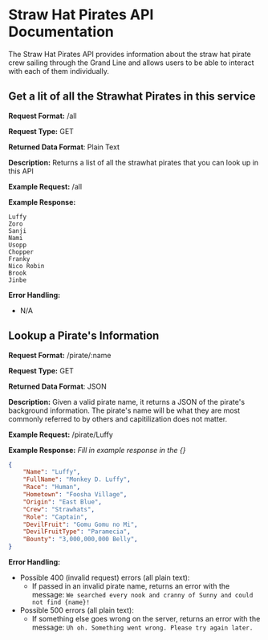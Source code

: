 # Straw Hat Pirates API Documentation
The Straw Hat Pirates API provides information about the straw hat pirate crew sailing through the Grand Line and allows users to be able to interact with each of them individually.

## Get a lit of all the Strawhat Pirates in this service
**Request Format:** /all

**Request Type:** GET

**Returned Data Format**: Plain Text

**Description:** Returns a list of all the strawhat pirates that you can look up in this API


**Example Request:** /all

**Example Response:**
```
Luffy
Zoro
Sanji
Nami
Usopp
Chopper
Franky
Nico Robin
Brook
Jinbe
```

**Error Handling:**
- N/A

## Lookup a Pirate's Information
**Request Format:** /pirate/:name

**Request Type:** GET

**Returned Data Format**: JSON

**Description:** Given a valid pirate name, it returns a JSON of the pirate's background information. The pirate's name will be what they are most commonly referred to by others and capitilization does not matter.

**Example Request:** /pirate/Luffy

**Example Response:**
*Fill in example response in the {}*

```json
{
    "Name": "Luffy",
    "FullName": "Monkey D. Luffy",
    "Race": "Human",
    "Hometown": "Foosha Village",
    "Origin": "East Blue",
    "Crew": "Strawhats",
    "Role": "Captain",
    "DevilFruit": "Gomu Gomu no Mi",
    "DevilFruitType": "Paramecia",
    "Bounty": "3,000,000,000 Belly",
}
```

**Error Handling:**
- Possible 400 (invalid request) errors (all plain text):
  - If passed in an invalid pirate name, returns an error with the message: `We searched every nook and cranny of Sunny and could not find {name}!`
- Possible 500 errors (all plain text):
  - If something else goes wrong on the server, returns an error with the message: `Uh oh. Something went wrong. Please try again later.`